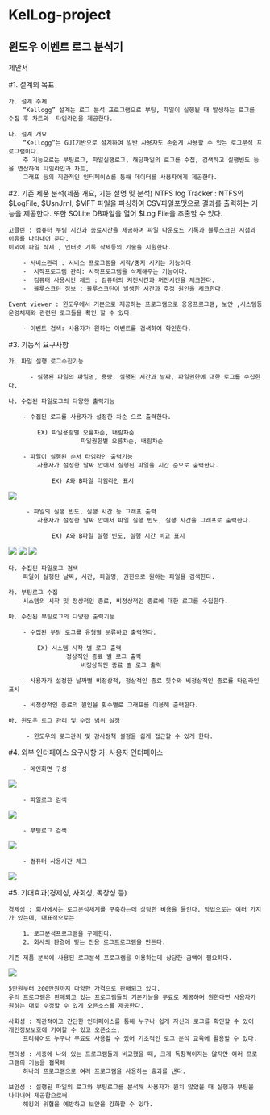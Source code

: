 # KelLog-project
## 윈도우 이벤트 로그 분석기

제안서

#1. 설계의 목표 

	가. 설계 주제
		“Kellogg” 설계는 로그 분석 프로그램으로 부팅, 파일이 실행될 때 발생하는 로그를 수집 후 차트와  타임라인을 제공한다.

	나. 설계 개요
		“Kellogg”는 GUI기반으로 설계하여 일반 사용자도 손쉽게 사용할 수 있는 로그분석 프로그램이다.
 		주 기능으로는 부팅로그, 파일실행로그, 해당파일의 로그를 수집, 검색하고 실행빈도 등을 연산하여 타임라인과 차트, 
		그래프 등의 직관적인 인터페이스를 통해 데이터를 사용자에게 제공한다.


#2. 기존 제품 분석(제품 개요, 기능 설명 및 분석)
	NTFS log Tracker : NTFS의 $LogFile, $UsnJrnl, $MFT 파일을 파싱하여 CSV파일포맷으로 결과를 출력하는 기능을 제공한다. 
	또한 SQLite DB파일을 열어 $Log File을 추출할 수 있다.

	고클린 : 컴퓨터 부팅 시간과 종료시간을 제공하며 파일 다운로드 기록과 블루스크린 시점과 이유를 나타내어 준다. 
	이외에 파일 삭제 , 인터넷 기록 삭제등의 기술을 지원한다.
	
		- 서비스관리 : 서비스 프로그램을 시작/중지 시키는 기능이다.
		-  시작프로그램 관리: 시작프로그램을 삭제해주는 기능이다.
		-  컴퓨터 사용시간 체크 : 컴퓨터의 켜진시간과 꺼진시간을 체크한다.
		-  블루스크린 정보 : 블루스크린이 발생한 시간과 추정 원인을 체크한다.

	Event viewer : 윈도우에서 기본으로 제공하는 프로그램으로 응용프로그램, 보안 ,시스템등 운영체제와 관련된 로그들을 확인 할 수 있다.
		
		- 이벤트 검색: 사용자가 원하는 이벤트를 검색하여 확인한다.

#3. 기능적 요구사항

	가. 파일 실행 로그수집기능
	
		  - 실행된 파일의 파일명, 용량, 실행된 시간과 날짜, 파일권한에 대한 로그를 수집한다.

	나. 수집된 파일로그의 다양한 출력기능
	
  		- 수집된 로그를 사용자가 설정한 차순 으로 출력한다.

			EX) 파일용량별 오름차순, 내림차순
    	    		    파일권한별 오름차순, 내림차순

  		- 파일이 실행된 순서 타임라인 출력기능
			사용자가 설정한 날짜 안에서 실행된 파일을 시간 순으로 출력한다.

				EX) A와 B파일 타임라인 표시
<img src="https://github.com/YeonSeok-Song/KelLog-project/blob/main/image/%ED%91%9C.PNG">

 		 - 파일의 실행 빈도, 실행 시간 등 그래프 출력
			사용자가 설정한 날짜 안에서 파일 실행 빈도, 실행 시간을 그래프로 출력한다.

				EX) A와 B파일 실행 빈도, 실행 시간 비교 표시
<img src="https://github.com/YeonSeok-Song/KelLog-project/blob/main/image/%EA%B7%B8%EB%9E%98%ED%94%84.PNG">
<img src="https://github.com/YeonSeok-Song/KelLog-project/blob/main/image/%EC%9D%BC%EB%B3%84%20%ED%8C%8C%EC%9D%BC%20%EC%82%AC%EC%9A%A9%EC%8B%9C%EA%B0%84.PNG">
<img src="https://github.com/YeonSeok-Song/KelLog-project/blob/main/image/%EC%9D%BC%EC%9E%90%20%EB%B2%94%EC%9C%84%20%EA%B2%80%EC%83%89.PNG">

	다. 수집된 파일로그 검색
  		파일이 실행된 날짜, 시간, 파일명, 권한으로 원하는 파일을 검색한다.

	라. 부팅로그 수집
  		시스템의 시작 및 정상적인 종료, 비정상적인 종료에 대한 로그를 수집한다.

	마. 수집된 부팅로그의 다양한 출력기능
	
  		- 수집된 부팅 로그를 유형별 분류하고 출력한다.
	
			EX) 시스템 시작 별 로그 출력
	    		    정상적인 종료 별 로그 출력
	                    비정상적인 종료 별 로그 출력

  		- 사용자가 설정한 날짜별 비정상적, 정상적인 종료 횟수와 비정상적인 종료를 타임라인 표시

  		- 비정상적인 종료의 원인을 횟수별로 그래프를 이용해 출력한다.

	바. 윈도우 로그 관리 및 수집 범위 설정
	
		 - 윈도우의 로그관리 및 감사정책 설정을 쉽게 접근할 수 있게 한다.

#4. 외부 인터페이스 요구사항
	가. 사용자 인터페이스
	
 		- 메인화면 구성
<img src="https://github.com/YeonSeok-Song/KelLog-project/blob/main/image/%EB%A9%94%EC%9D%B8%ED%99%94%EB%A9%B4.PNG">
		
		- 파일로그 검색
<img src="https://github.com/YeonSeok-Song/KelLog-project/blob/main/image/%ED%8C%8C%EC%9D%BC%20%EB%A1%9C%EA%B7%B8%20%EA%B2%80%EC%83%89.PNG">

		- 부팅로그 검색
<img src="https://github.com/YeonSeok-Song/KelLog-project/blob/main/image/%EB%B6%80%ED%8C%85%EB%A1%9C%EA%B7%B8.PNG">

		- 컴퓨터 사용시간 체크
<img src="https://github.com/YeonSeok-Song/KelLog-project/blob/main/image/%EC%BB%B4%ED%93%A8%ED%84%B0%20%EC%82%AC%EC%9A%A9%EC%8B%9C%EA%B0%84%20%EC%B2%B4%ED%81%AC.PNG">

#5. 기대효과(경제성, 사회성, 독창성 등)

	경제성 : 회사에서는 로그분석체계를 구축하는데 상당한 비용을 들인다. 방법으로는 여러 가지가 있는데, 대표적으로는

		1. 로그분석프로그램을 구매한다.
		2. 회사의 환경에 맞는 전용 로그프로그램을 만든다.
	
	기존 제품 분석에 사용된 로그분석 프로그램을 이용하는데 상당한 금액이 필요하다.
	
<img src="https://github.com/YeonSeok-Song/KelLog-project/blob/main/image/%EB%A1%9C%EA%B7%B8%20%EB%B6%84%EC%84%9D%20%ED%94%84%EB%A1%9C%EA%B7%B8%EB%9E%A8%20%EC%A2%85%EB%A5%98.PNG">
			
	5만원부터 200만원까지 다양한 가격으로 판매되고 있다.
	우리 프로그램은 판매되고 있는 프로그램들의 기본기능을 무료로 제공하며 원한다면 사용자가 원하는 대로 수정할 수 있게 오픈소스를 제공한다.

	사회성 : 직관적이고 간단한 인터페이스를 통해 누구나 쉽게 자신의 로그를 확인할 수 있어 개인정보보호에 기여할 수 있고 오픈소스, 
		프리웨어로 누구나 무료로 사용할 수 있어 기초적인 로그 분석 교육에 활용할 수 있다.

	편의성 : 시중에 나와 있는 프로그램들과 비교했을 때, 크게 독창적이지는 않지만 여러 프로그램의 기능을 접목해 
		하나의 프로그램으로 여러 프로그램을 사용하는 효과를 낸다.

	보안성 : 실행된 파일의 로그와 부팅로그를 분석해 사용자가 원치 않았을 때 실행과 부팅을 나타내어 제공함으로써
		해킹의 위협을 예방하고 보안을 강화할 수 있다.

	
	
